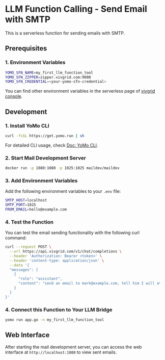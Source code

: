 # LLM Function Calling - Send Email with SMTP

This is a serverless function for sending emails with SMTP.

## Prerequisites

### 1. Environment Variables

```sh
YOMO_SFN_NAME=my_first_llm_function_tool
YOMO_SFN_ZIPPER=zipper.vivgrid.com:9000
YOMO_SFN_CREDENTIAL=<your-yomo-sfn-credential>
```

You can find other environment variables in the serverless page of [vivgrid console](https://console.vivgrid.com/).

## Development

### 1. Install YoMo CLI

```bash
curl -fsSL https://get.yomo.run | sh
```

For detailed CLI usage, check [Doc: YoMo CLI](https://yomo.run/docs/cli).

### 2. Start Mail Development Server

```bash
docker run -p 1080:1080 -p 1025:1025 maildev/maildev
```

### 3. Add Environment Variables

Add the following environment variables to your `.env` file:

```bash
SMTP_HOST=localhost
SMTP_PORT=1025
FROM_EMAIL=hello@example.com
```

### 4. Test the Function

You can test the email sending functionality with the following curl command:

```bash
curl --request POST \
  --url https://api.vivgrid.com/v1/chat/completions \
  --header 'Authorization: Bearer <token>' \
  --header 'content-type: application/json' \
  --data '{
  "messages": [
    {
      "role": "assistant",
      "content": "send an email to mark@example.com, tell him I will attend the meeting"
    }
  ]
}'
```

### 4. Connect this Function to Your LLM Bridge

```bash
yomo run app.go -n my_first_llm_function_tool
```

## Web Interface

After starting the mail development server, you can access the web interface at `http://localhost:1080` to view sent emails.

